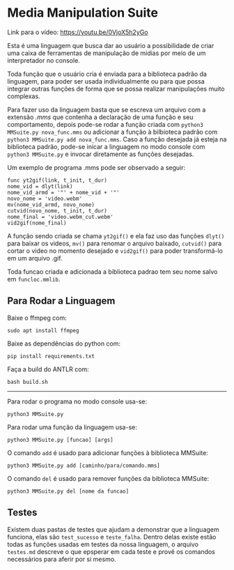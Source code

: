 # Media Manipulation Suite

Link para o vídeo: https://youtu.be/0VjoX5h2yGo

Esta é uma linguagem que busca dar ao usuário a possibilidade de criar uma caixa de ferramentas de manipulação de midias por meio de um interpretador no console.  

Toda função que o usuário cria é enviada para a biblioteca padrão da linguagem, para poder ser usada individualmente ou para que possa integrar outras funções de forma que se possa realizar manipulações muito complexas.  

Para fazer uso da linguagem basta que se escreva um arquivo com a extensão _.mms_ que contenha a declaração de uma função e seu comportamento, depois pode-se rodar a função criada com `python3 MMSuite.py nova_func.mms` ou adicionar a função à bilbioteca padrão com `python3 MMSuite.py add nova_func.mms`. Caso a função desejada já esteja na biblioteca padrão, pode-se inicar a linguagem no modo console com `python3 MMSuite.py` e invocar diretamente as funções desejadas.  

Um exemplo de programa .mms pode ser observado a seguir:  
```
func yt2gif(link, t_init, t_dur)
nome_vid = dlyt(link)
nome_vid_armd = '"' + nome_vid + '"'
novo_nome = 'video.webm'
mv(nome_vid_armd, novo_nome)
cutvid(novo_nome, t_init, t_dur)
nome_final = 'video.webm_cut.webm'
vid2gif(nome_final)
```  

A função sendo criada se chama `yt2gif()` e ela faz uso das funções `dlyt()` para baixar os videos, `mv()` para renomar o arquivo baixado, `cutvid()` para cortar o video no momento desejado e `vid2gif()` para poder transformá-lo em um arquivo .gif.  

Toda funcao criada e adicionada a biblioteca padrao tem seu nome salvo em `funcloc.mmlib`.  

## Para Rodar a Linguagem

Baixe o ffmpeg com:  
```
sudo apt install ffmpeg
```

Baixe as dependências do python com:  
```
pip install requirements.txt
```

Faça a build do ANTLR com:  
```
bash build.sh
```

---

Para rodar o programa no modo console usa-se:  
```
python3 MMSuite.py 
```

Para rodar uma função da linguagem usa-se:  
```
python3 MMSuite.py [funcao] [args]
```

O comando `add` é usado para adicionar funções à biblioteca MMSuite:  
```
python3 MMSuite.py add [caminho/para/comando.mms]
```

O comando `del` é usado para remover funções da biblioteca MMSuite:  
```
python3 MMSuite.py del [nome da funcao]
```

## Testes
Existem duas pastas de testes que ajudam a demonstrar que a linguagem funciona, elas são `test_sucesso` e `teste_falha`. Dentro delas existe estão todas as funções usadas em testes da nossa linguagem, o arquivo `testes.md` descreve o que epsperar em cada teste e provê os comandos necessários para aferir por si mesmo.  
